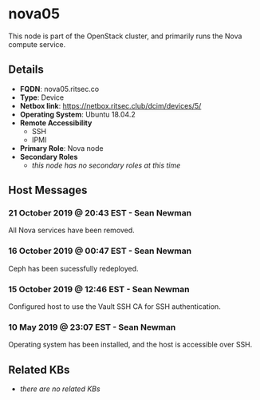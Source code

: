 # nova05

This node is part of the OpenStack cluster, and primarily runs the Nova compute
service.

## Details

- **FQDN**: nova05.ritsec.co
- **Type**: Device
- **Netbox link**: https://netbox.ritsec.club/dcim/devices/5/
- **Operating System**: Ubuntu 18.04.2
- **Remote Accessibility**
  - SSH
  - IPMI
- **Primary Role**: Nova node
- **Secondary Roles**
    - _this node has no secondary roles at this time_

## Host Messages

### 21 October 2019 @ 20:43 EST - Sean Newman

All Nova services have been removed.

### 16 October 2019 @ 00:47 EST - Sean Newman

Ceph has been sucessfully redeployed.

### 15 October 2019 @ 12:46 EST - Sean Newman

Configured host to use the Vault SSH CA for SSH authentication.

### 10 May 2019 @ 23:07 EST - Sean Newman

Operating system has been installed, and the host is accessible over SSH.

## Related KBs

- _there are no related KBs_